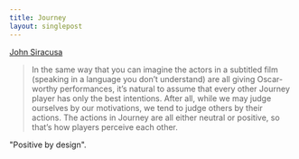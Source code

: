 ```yaml
---
title: Journey
layout: singlepost
---
```


[John Siracusa](http://hypercritical.co/post/36665737157/strange-game)

> In the same way that you can imagine the actors in a subtitled film (speaking in a language you don’t understand) are all giving Oscar-worthy performances, it’s natural to assume that every other Journey player has only the best intentions. After all, while we may judge ourselves by our motivations, we tend to judge others by their actions. The actions in Journey are all either neutral or positive, so that’s how players perceive each other.

"Positive by design".
